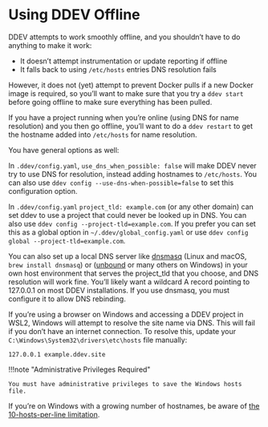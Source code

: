 # Using DDEV Offline

DDEV attempts to work smoothly offline, and you shouldn’t have to do anything to make it work:

* It doesn’t attempt instrumentation or update reporting if offline
* It falls back to using `/etc/hosts` entries DNS resolution fails

However, it does not (yet) attempt to prevent Docker pulls if a new Docker image is required, so you’ll want to make sure that you try a `ddev start` before going offline to make sure everything has been pulled.

If you have a project running when you’re online (using DNS for name resolution) and you then go offline, you’ll want to do a `ddev restart` to get the hostname added into `/etc/hosts` for name resolution.

You have general options as well:

In `.ddev/config.yaml`, `use_dns_when_possible: false` will make DDEV never try to use DNS for resolution, instead adding hostnames to `/etc/hosts`. You can also use `ddev config --use-dns-when-possible=false` to set this configuration option.

In `.ddev/config.yaml` `project_tld: example.com` (or any other domain) can set ddev to use a project that could never be looked up in DNS. You can also use `ddev config --project-tld=example.com`. If you prefer you can set this as a global option in `~/.ddev/global_config.yaml` or use `ddev config global --project-tld=example.com`.


You can also set up a local DNS server like [dnsmasq](https://dnsmasq.org) (Linux and macOS, `brew install dnsmasq`) or ([unbound](https://github.com/NLnetLabs/unbound) or many others on Windows) in your own host environment that serves the project_tld that you choose, and DNS resolution will work fine. You’ll likely want a wildcard A record pointing to 127.0.0.1 on most DDEV installations. If you use dnsmasq, you must configure it to allow DNS rebinding.

If you’re using a browser on Windows and accessing a DDEV project in WSL2, Windows will attempt to resolve the site name via DNS. This will fail if you don’t have an internet connection. To resolve this, update your `C:\Windows\System32\drivers\etc\hosts` file manually:

```
127.0.0.1 example.ddev.site
```

!!!note "Administrative Privileges Required"

    You must have administrative privileges to save the Windows hosts file.

If you’re on Windows with a growing number of hostnames, be aware of [the 10-hosts-per-line limitation](../basics/troubleshooting.md#windows-hosts-file-limited-to-10-hosts-per-line).
